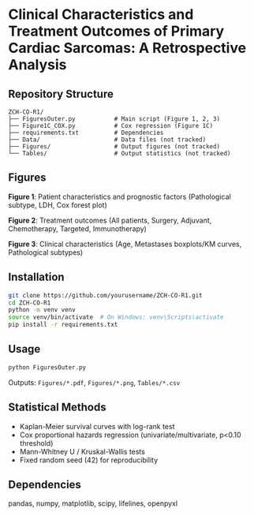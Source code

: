 # Clinical Characteristics and Treatment Outcomes of Primary Cardiac Sarcomas: A Retrospective Analysis

## Repository Structure

```
ZCH-CO-R1/
├── FiguresOuter.py           # Main script (Figure 1, 2, 3)
├── Figure1C_COX.py           # Cox regression (Figure 1C)
├── requirements.txt          # Dependencies
├── Data/                     # Data files (not tracked)
├── Figures/                  # Output figures (not tracked)
└── Tables/                   # Output statistics (not tracked)
```

## Figures

**Figure 1**: Patient characteristics and prognostic factors (Pathological subtype, LDH, Cox forest plot)

**Figure 2**: Treatment outcomes (All patients, Surgery, Adjuvant, Chemotherapy, Targeted, Immunotherapy)

**Figure 3**: Clinical characteristics (Age, Metastases boxplots/KM curves, Pathological subtypes)

## Installation

```bash
git clone https://github.com/yourusername/ZCH-CO-R1.git
cd ZCH-CO-R1
python -m venv venv
source venv/bin/activate  # On Windows: venv\Scripts\activate
pip install -r requirements.txt
```

## Usage

```bash
python FiguresOuter.py
```

Outputs: `Figures/*.pdf`, `Figures/*.png`, `Tables/*.csv`

## Statistical Methods

- Kaplan-Meier survival curves with log-rank test
- Cox proportional hazards regression (univariate/multivariate, p<0.10 threshold)
- Mann-Whitney U / Kruskal-Wallis tests
- Fixed random seed (42) for reproducibility

## Dependencies

pandas, numpy, matplotlib, scipy, lifelines, openpyxl


